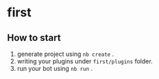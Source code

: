 # first

## How to start

1. generate project using `nb create` .
2. writing your plugins under `first/plugins` folder.
3. run your bot using `nb run` .
